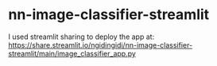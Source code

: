 # nn-image-classifier-streamlit

I used streamlit sharing to deploy the app at:
https://share.streamlit.io/ngidingidi/nn-image-classifier-streamlit/main/image_classifier_app.py
